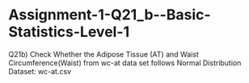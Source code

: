 # Assignment-1-Q21_b--Basic-Statistics-Level-1
Q21b) Check Whether the Adipose Tissue (AT) and Waist Circumference(Waist) from wc-at data set follows Normal Distribution Dataset: wc-at.csv
